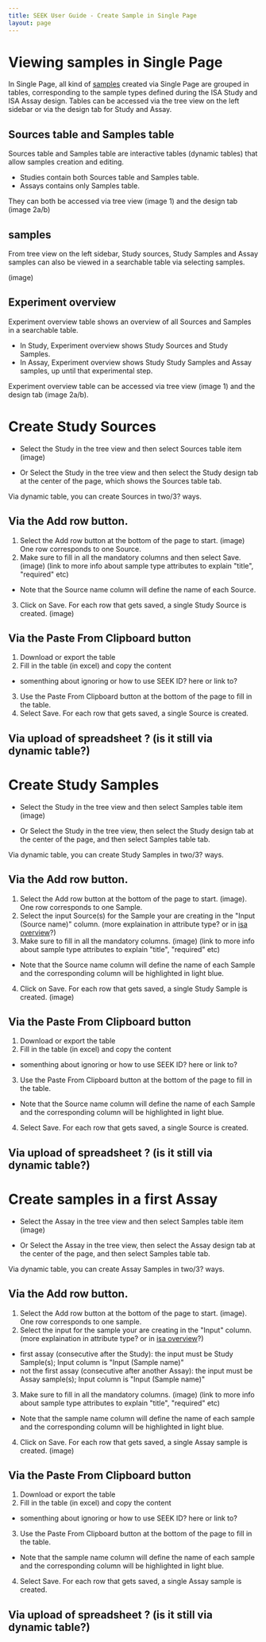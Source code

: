 ```yaml
---
title: SEEK User Guide - Create Sample in Single Page
layout: page
---
```


# Viewing samples in Single Page
In Single Page, all kind of [samples](isa-single-page-advanced.html#samples-in-single-page) created via Single Page are grouped in tables, corresponding to the sample types defined during the ISA Study and ISA Assay design. Tables can be accessed via the tree view on the left sidebar or via the design tab for Study and Assay.

## Sources table and Samples table
Sources table and Samples table are interactive tables (dynamic tables) that allow samples creation and editing. 
* Studies contain both Sources table and Samples table.
* Assays contains only Samples table.

They can both be accessed via tree view (image 1) and the design tab (image 2a/b)

## samples
From tree view on the left sidebar, Study sources, Study Samples and Assay samples can also be viewed in a searchable table via selecting samples.

(image)

## Experiment overview
Experiment overview table shows an overview of all Sources and Samples in a searchable table.
* In Study, Experiment overview shows Study Sources and Study Samples.
* In Assay, Experiment overview shows Study Study Samples and Assay samples, up until that experimental step.

Experiment overview table can be accessed via tree view (image 1) and the design tab (image 2a/b).

# Create Study Sources 
* Select the Study in the tree view and then select Sources table item 
(image)

* Or Select the Study in the tree view and then select the Study design tab at the center of the page, which shows the Sources table tab.

Via dynamic table, you can create Sources in two/3? ways.

## Via the Add row button. 
1. Select the Add row button at the bottom of the page to start. (image) One row corresponds to one Source.
2. Make sure to fill in all the mandatory columns and then select Save. (image) (link to more info about sample type attributes to explain "title", "required" etc)
* Note that the Source name column will define the name of each Source.
3. Click on Save. For each row that gets saved, a single Study Source is created. (image)
  

## Via the Paste From Clipboard button
1. Download or export the table
2. Fill in the table (in excel) and copy the content
* somenthing about ignoring or how to use SEEK ID? here or link to?
3. Use the Paste From Clipboard button at the bottom of the page to fill in the table. 
4. Select Save. For each row that gets saved, a single Source is created.

## Via upload of spreadsheet ? (is it still via dynamic table?)

# Create Study Samples 
* Select the Study in the tree view and then select Samples table item 
(image)

* Or Select the Study in the tree view, then select the Study design tab at the center of the page, and then select Samples table tab.

Via dynamic table, you can create Study Samples in two/3? ways.

## Via the Add row button. 
1. Select the Add row button at the bottom of the page to start. (image). One row corresponds to one Sample.
2. Select the input Source(s) for the Sample your are creating in the "Input (Source name)" column. (more explaination in attribute type? or in [isa overview](isa-single-page-advanced)?)
3. Make sure to fill in all the mandatory columns. (image) (link to more info about sample type attributes to explain "title", "required" etc)
* Note that the Source name column will define the name of each Sample and the corresponding column will be highlighted in light blue.
4. Click on Save. For each row that gets saved, a single Study Sample is created. (image)
  

## Via the Paste From Clipboard button
1. Download or export the table
2. Fill in the table (in excel) and copy the content
* somenthing about ignoring or how to use SEEK ID? here or link to?
3. Use the Paste From Clipboard button at the bottom of the page to fill in the table. 
* Note that the Source name column will define the name of each Sample and the corresponding column will be highlighted in light blue.
4. Select Save. For each row that gets saved, a single Source is created.

## Via upload of spreadsheet ? (is it still via dynamic table?)

# Create samples in a first Assay 
<!--differences with second Assay?-->
* Select the Assay in the tree view and then select Samples table item 
(image)

* Or Select the Assay in the tree view, then select the Assay design tab at the center of the page, and then select Samples table tab.

Via dynamic table, you can create Assay Samples in two/3? ways.

## Via the Add row button. 
1. Select the Add row button at the bottom of the page to start. (image). One row corresponds to one sample.
2. Select the input for the sample your are creating in the "Input" column. (more explaination in attribute type? or in [isa overview](isa-single-page-advanced)?)
* first assay (consecutive after the Study): the input must be Study Sample(s); Input column is "Input (Sample name)"
* not the first assay (consecutive after another Assay): the input must be Assay sample(s); Input column is "Input (Sample name)"
3. Make sure to fill in all the mandatory columns. (image) (link to more info about sample type attributes to explain "title", "required" etc)
* Note that the sample name column will define the name of each sample and the corresponding column will be highlighted in light blue.
4. Click on Save. For each row that gets saved, a single Assay sample is created. (image)
  

## Via the Paste From Clipboard button
1. Download or export the table
2. Fill in the table (in excel) and copy the content
* somenthing about ignoring or how to use SEEK ID? here or link to?
3. Use the Paste From Clipboard button at the bottom of the page to fill in the table. 
* Note that the sample name column will define the name of each sample and the corresponding column will be highlighted in light blue.
4. Select Save. For each row that gets saved, a single Assay sample is created.

## Via upload of spreadsheet ? (is it still via dynamic table?)